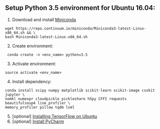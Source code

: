 ## Setup Python 3.5 environment for Ubuntu 16.04:
1. Download and install [Miniconda](https://conda.io/miniconda.html)
```
wget https://repo.continuum.io/miniconda/Miniconda3-latest-Linux-x86_64.sh && \
bash Miniconda3-latest-Linux-x86_64.sh
```
2. Create environment:
```
 conda create -n <env_name> python=3.5
```
3. Activate environment:
```
source activate <env_name>
```
4. Install dependency:
```
conda install scipy numpy matplotlib scikit-learn scikit-image csvkit jupyter \
nomkl numexpr cloudpickle pickleshare h5py CFFI requests beautifulsoup4 line_profiler \
memory_profiler pillow tqdm lxml
```
5. [optional] [Installing TensorFlow on Ubuntu](https://www.tensorflow.org/install/install_linux#InstallingAnaconda)
6. [optional] [Install PyCharm](https://www.jetbrains.com/pycharm/download/#section=linux)

